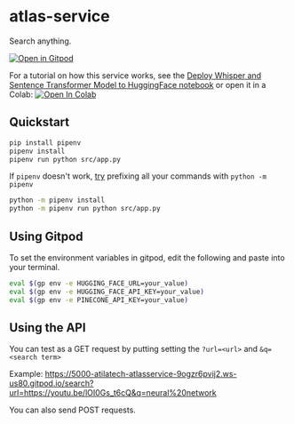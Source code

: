 # atlas-service
Search anything.

[![Open in Gitpod](https://gitpod.io/button/open-in-gitpod.svg)](https://gitpod.io/#https://github.com/atilatech/atlas-service)

For a tutorial on how this service works, see the [Deploy Whisper and Sentence Transformer Model to HuggingFace notebook](notebooks/deploy_whisper_and_sentence_transformer_to_huggingface.ipynb) or open it in a Colab: <a href="https://colab.research.google.com/github/atilatech/atlas-service/blob/master/notebooks/deploy_whisper_and_sentence_transformer_to_huggingface.ipynb" target="_parent"><img src="https://colab.research.google.com/assets/colab-badge.svg" alt="Open In Colab"/></a>
## Quickstart

```bash
pip install pipenv
pipenv install
pipenv run python src/app.py
```

If `pipenv` doesn't work, [try](https://discuss.codecademy.com/t/installing-pipenv-on-a-mac-command-not-found/633353/3)
prefixing all your commands with `python -m pipenv`

```bash
python -m pipenv install
python -m pipenv run python src/app.py
```

## Using Gitpod

To set the environment variables in gitpod,
edit the following and paste into your terminal.

```bash
eval $(gp env -e HUGGING_FACE_URL=your_value)
eval $(gp env -e HUGGING_FACE_API_KEY=your_value)
eval $(gp env -e PINECONE_API_KEY=your_value)
```

## Using the API

You can test as a GET request by putting setting the `?url=<url>` and `&q=<search term>` 

Example: https://5000-atilatech-atlasservice-9ogzr6pvij2.ws-us80.gitpod.io/search?url=https://youtu.be/lOI0Gs_t6cQ&q=neural%20network

You can also send POST requests.